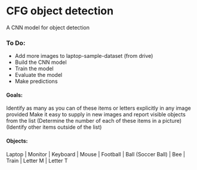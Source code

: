 # CFG object detection
A CNN model for object detection

### To Do:
- Add more images to laptop-sample-dataset (from drive)  
- Build the CNN model
- Train the model
- Evaluate the model
- Make predictions

#### Goals:
Identify as many as you can of these items or letters explicitly in any image provided
Make it easy to supply in new images and report visible objects from the list
(Determine the number of each of these items in a picture)
(Identify other items outside of the list)

#### Objects:
Laptop | Monitor | Keyboard | Mouse | Football | Ball (Soccer Ball) | Bee | Train | Letter M | Letter T  

